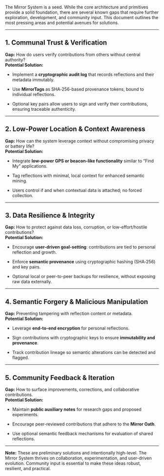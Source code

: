 
The Mirror System is a seed. While the core architecture and primitives provide a solid foundation, there are several known gaps that require further exploration, development, and community input. This document outlines the most pressing areas and potential avenues for solutions.

---

## 1. Communal Trust & Verification

**Gap:** How do users verify contributions from others without central authority?  
**Potential Solution:**

- Implement a **cryptographic audit log** that records reflections and their metadata immutably.
    
- Use **MirrorTags** as SHA‑256-based provenance tokens, bound to individual reflections.
    
- Optional key pairs allow users to sign and verify their contributions, ensuring traceable authenticity.
    

---

## 2. Low-Power Location & Context Awareness

**Gap:** How can the system leverage context without compromising privacy or battery life?  
**Potential Solution:**

- Integrate **low-power GPS or beacon-like functionality** similar to “Find My” applications.
    
- Tag reflections with minimal, local context for enhanced semantic mining.
    
- Users control if and when contextual data is attached; no forced collection.
    

---

## 3. Data Resilience & Integrity

**Gap:** How to protect against data loss, corruption, or low-effort/hostile contributions?  
**Potential Solution:**

- Encourage **user-driven goal-setting**: contributions are tied to personal reflection and growth.
    
- Enforce **semantic provenance** using cryptographic hashing (SHA‑256) and key pairs.
    
- Optional local or peer-to-peer backups for resilience, without exposing raw data externally.
    

---

## 4. Semantic Forgery & Malicious Manipulation

**Gap:** Preventing tampering with reflection content or metadata.  
**Potential Solution:**

- Leverage **end-to-end encryption** for personal reflections.
    
- Sign contributions with cryptographic keys to ensure **immutability and provenance**.
    
- Track contribution lineage so semantic alterations can be detected and flagged.
    

---

## 5. Community Feedback & Iteration

**Gap:** How to surface improvements, corrections, and collaborative contributions.  
**Potential Solution:**

- Maintain **public auxiliary notes** for research gaps and proposed experiments.
    
- Encourage peer-reviewed contributions that adhere to the **Mirror Oath**.
    
- Use optional semantic feedback mechanisms for evaluation of shared reflections.
    

---

**Note:** These are preliminary solutions and intentionally high-level. The Mirror System thrives on collaboration, experimentation, and user-driven evolution. Community input is essential to make these ideas robust, resilient, and practical.